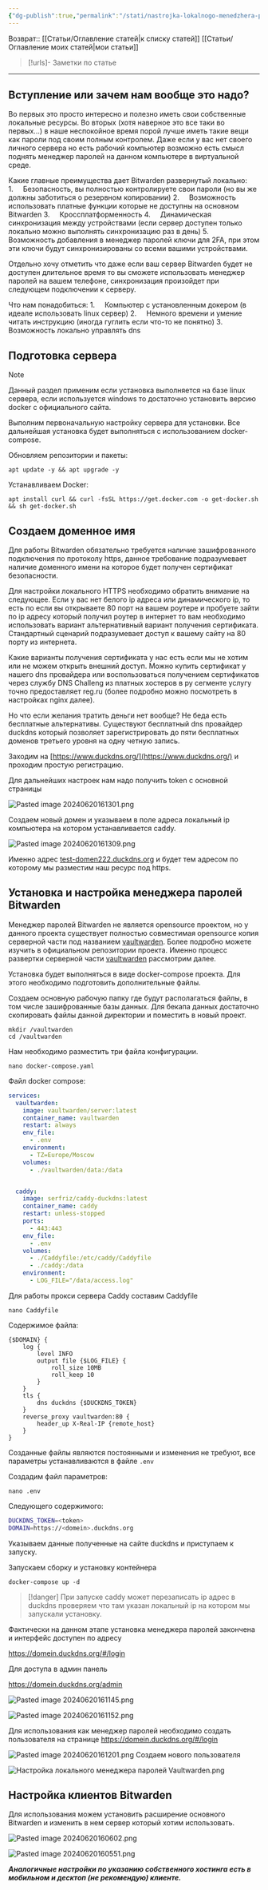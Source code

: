 ```yaml
---
{"dg-publish":true,"permalink":"/stati/nastrojka-lokalnogo-menedzhera-parolej-vaultwarden/","updated":"2025-07-18T19:38:24+03:00"}
---
```


Возврат:: [[Статьи/Оглавление статей\|к списку статей]] [[Статьи/Оглавление моих статей\|мои статьи]] 
> [!urls]- Заметки по статье
>  

---
## **Вступление или зачем нам вообще это надо?**

Во первых это просто интересно и полезно иметь свои собственные локальные ресурсы. Во вторых (хотя наверное это все таки во первых…) в наше неспокойное время порой лучше иметь такие вещи как пароли под своим полным контролем. Даже если у вас нет своего личного сервера но есть рабочий компьютер возможно есть смысл поднять менеджер паролей на данном компьютере в виртуальной среде.

Какие главные преимущества дает Bitwarden развернутый локально:
1.     Безопасность, вы полностью контролируете свои пароли (но вы же должны заботиться о резервном копировании)
2.     Возможность использовать платные функции которые не доступны на основном Bitwarden
3.     Кроссплатформенность
4.     Динамическая синхронизация между устройствами (если сервер доступен только локально можно выполнять синхронизацию раз в день)
5.     Возможность добавления в менеджер паролей ключи для 2FA, при этом эти ключи будут синхронизированы со всеми вашими устройствами.

Отдельно хочу отметить что даже если ваш сервер Bitwarden будет не доступен длительное время то вы сможете использовать менеджер паролей на вашем телефоне, синхронизация произойдет при следующем подключении к серверу.

Что нам понадобиться:
1.     Компьютер с установленным докером (в идеале использовать linux сервер)
2.     Немного времени и умение читать инструкцию (иногда гуглить если что-то не понятно)
3.     Возможность локально управлять dns

## **Подготовка сервера**

> [!note]
> Данный раздел применим если установка выполняется на базе linux сервера, если используется windows то достаточно установить версию docker с официального сайта.

Выполним первоначальную настройку сервера для установки. Все дальнейшая установка будет выполняться с использованием docker-compose.

Обновляем репозитории и пакеты:

```console
apt update -y && apt upgrade -y
```

Устанавливаем Docker:

```console
apt install curl && curl -fsSL https://get.docker.com -o get-docker.sh  && sh get-docker.sh
```

## **Создаем доменное имя**

Для работы Bitwarden обязательно требуется наличие зашифрованного подключения по протоколу https, данное требование подразумевает наличие доменного имени на которое будет получен сертификат безопасности.

Для настройки локального HTTPS необходимо обратить внимание на следующее. Если у вас нет белого ip адреса или динамического ip, то есть по если вы открываете 80 порт на вашем роутере и пробуете зайти по ip адресу который получил роутер в интернет то вам необходимо использовать вариант альтернативный вариант получения сертификата. Стандартный сценарий подразумевает доступ к вашему сайту на 80 порту из интернета.

Какие варианты получения сертификата у нас есть если мы не хотим или не можем открыть внешний доступ. Можно купить сертификат у нашего dns  провайдера или воспользоваться получением сертификатов через службу DNS Challeng из платных хостеров в ру сегменте услугу точно предоставляет reg.ru (более подробно можно посмотреть в настройках nginx далее).

Но что если желания тратить деньги нет вообще? Не беда есть бесплатные альтернативы. Существуют бесплатный dns провайдер duckdns который позволяет зарегистрировать до пяти бесплатных доменов третьего уровня на одну четную запись.

Заходим на [https://www.duckdns.org/](https://www.duckdns.org/) и проходим простую регистрацию.

Для дальнейших настроек нам надо получить token с основной страницы

![Pasted image 20240620161301.png](/img/user/%D0%98%D1%81%D1%85%D0%BE%D0%B4%D0%BD%D0%B8%D0%BA%D0%B8/Pasted%20image%2020240620161301.png)

Создаем новый домен и указываем в поле адреса локальный ip компьютера на котором устанавливается caddy.

![Pasted image 20240620161309.png](/img/user/%D0%98%D1%81%D1%85%D0%BE%D0%B4%D0%BD%D0%B8%D0%BA%D0%B8/Pasted%20image%2020240620161309.png)

Именно адрес <u>test-domen222.duckdns.org</u> и будет тем адресом по которому мы разместим наш ресурс под https.

## **Установка и настройка менеджера паролей Bitwarden**

Менеджер паролей Bitwarden не является opensource проектом, но у данного проекта существует полностью совместимая opensource копия серверной части под названием [vaultwarden](https://github.com/dani-garcia/vaultwarden). Более подробно можете изучить в официальном репозитории проекта. Именно процесс развертки серверной части [vaultwarden](https://github.com/dani-garcia/vaultwarden) рассмотрим далее.

Установка будет выполняться в виде docker-compose проекта. Для этого необходимо подготовить дополнительные файлы.

Создаем основную рабочую папку где будут располагаться файлы, в том числе зашифрованные базы данных. Для бекапа данных достаточно скопировать файлы данной директории и поместить в новый проект.

```console
mkdir /vaultwarden
cd /vaultwarden
```

Нам необходимо разместить три файла конфигурации.
```console
nano docker-compose.yaml
```

Файл docker compose:

```yml
services:
  vaultwarden:
    image: vaultwarden/server:latest
    container_name: vaultwarden
    restart: always
    env_file:
      - .env
    environment:
      - TZ=Europe/Moscow
    volumes:
      - ./vaultwarden/data:/data


  caddy:
    image: serfriz/caddy-duckdns:latest
    container_name: caddy
    restart: unless-stopped
    ports:
      - 443:443
    env_file:
      - .env
    volumes:
      - ./Caddyfile:/etc/caddy/Caddyfile
      - ./caddy:/data
    environment:
      - LOG_FILE="/data/access.log"
```

Для работы прокси сервера Caddy составим Caddyfile
```console
nano Caddyfile
```

Содержимое файла:
```
{$DOMAIN} {
	log {
		level INFO
		output file {$LOG_FILE} {
			roll_size 10MB
			roll_keep 10
		}
	}
	tls {
		dns duckdns {$DUCKDNS_TOKEN}
	}
	reverse_proxy vaultwarden:80 {
		header_up X-Real-IP {remote_host}
	}
}
```

Созданные файлы являются постоянными и изменения не требуют, все параметры устанавливаются в файле `.env`

Создадим файл параметров:

```console
nano .env
```

Следующего содержимого:
```sh
DUCKDNS_TOKEN=<token>
DOMAIN=https://<domein>.duckdns.org
```

Указываем данные полученные на сайте duckdns и приступаем к запуску.

Запускаем сборку и установку контейнера

```console
docker-compose up -d
```

> [!danger]
> При запуске caddy может перезаписать ip адрес в duckdns проверяем что там указан локальный ip на котором мы запускали установку.

Фактически на данном этапе установка менеджера паролей закончена и интерфейс доступен по адресу

https://domein.duckdns.org/#/login

Для доступа в админ панель

https://domein.duckdns.org/admin

![Pasted image 20240620161145.png](/img/user/%D0%98%D1%81%D1%85%D0%BE%D0%B4%D0%BD%D0%B8%D0%BA%D0%B8/Pasted%20image%2020240620161145.png)

![Pasted image 20240620161152.png](/img/user/%D0%98%D1%81%D1%85%D0%BE%D0%B4%D0%BD%D0%B8%D0%BA%D0%B8/Pasted%20image%2020240620161152.png)

Для использования как менеджер паролей необходимо создать пользователя на странице https://domein.duckdns.org/#/login

![Pasted image 20240620161201.png](/img/user/%D0%98%D1%81%D1%85%D0%BE%D0%B4%D0%BD%D0%B8%D0%BA%D0%B8/Pasted%20image%2020240620161201.png)
Создаем нового пользователя

![Настройка локального менеджера паролей Vaultwarden.png](/img/user/%D0%98%D1%81%D1%85%D0%BE%D0%B4%D0%BD%D0%B8%D0%BA%D0%B8/%D0%9D%D0%B0%D1%81%D1%82%D1%80%D0%BE%D0%B9%D0%BA%D0%B0%20%D0%BB%D0%BE%D0%BA%D0%B0%D0%BB%D1%8C%D0%BD%D0%BE%D0%B3%D0%BE%20%D0%BC%D0%B5%D0%BD%D0%B5%D0%B4%D0%B6%D0%B5%D1%80%D0%B0%20%D0%BF%D0%B0%D1%80%D0%BE%D0%BB%D0%B5%D0%B9%20Vaultwarden.png)

## **Настройка клиентов Bitwarden**

Для использования можем установить расширение основного Bitwarden и изменить в нем сервер который хотим использовать.

![Pasted image 20240620160602.png](/img/user/%D0%98%D1%81%D1%85%D0%BE%D0%B4%D0%BD%D0%B8%D0%BA%D0%B8/Pasted%20image%2020240620160602.png)

![Pasted image 20240620160551.png](/img/user/%D0%98%D1%81%D1%85%D0%BE%D0%B4%D0%BD%D0%B8%D0%BA%D0%B8/Pasted%20image%2020240620160551.png)

_**Аналогичные настройки по указанию собственного хостинга есть в мобильном и десктоп (не рекомендую) клиенте.**_